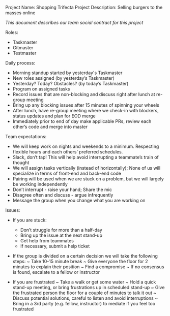 Project Name: Shopping Trifecta
Project Description: Selling burgers to the masses online

*This document describes our team social contract for this project*

Roles:
- Taskmaster
- Gitmaster
- Testmaster

Daily process:
- Morning standup started by yesterday's Taskmaster
- New roles assigned (by yesterday’s Taskmaster)
- Yesterday? Today? Obstacles? (by today’s Taskmaster)
- Program on assigned tasks
- Record issues that are non-blocking and discuss right after lunch at re-group meeting
- Bring up any blocking issues after 15 minutes of spinning your wheels
- After lunch, have re-group meeting where we check-in with blockers, status updates and plan for EOD merge
- Immediately prior to end of day make applicable PRs, review each other’s code and merge into master

Team expectations:
- We will keep work on nights and weekends to a minimum. Respecting flexible hours and each others’ preferred schedules.
- Slack, don’t tap! This will help avoid  interrupting a teammate’s train of thought
- We will assign tasks vertically (instead of horizontally); None of us will specialize in terms of front-end and back-end code
- Pairing will be used when we are stuck on a problem, but we will largely be working independently
- Don’t interrupt - raise your hand; Share the mic
- Disagree often and discuss - argue infrequently
- Message the group when you change what you are working on

Issues:
- If you are stuck:
  - Don’t struggle for more than a half-day
  - Bring up the issue at the next stand-up
  - Get help from teammates
  - If necessary, submit a help ticket

- If the group is divided on a certain decision we will take the following steps:
  ~ Take 10-15 minute break
  ~ Give everyone the floor for 2 minutes to explain their position
  ~ Find a compromise
  ~ If no consensus is found, escalate to a fellow or instructor

- If you are frustrated
  ~ Take a walk or get some water
  ~ Hold a quick stand-up meeting, or bring frustrations up in scheduled stand-up
  ~ Give the frustrated person the floor for a couple of minutes to talk it out
  ~ Discuss potential solutions, careful to listen and avoid interruptions
  ~ Bring in a 3rd party (e.g. fellow, instructor) to mediate if you feel too frustrated
